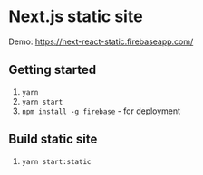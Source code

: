 # Next.js static site

Demo: https://next-react-static.firebaseapp.com/

## Getting started

1. `yarn`
1. `yarn start`
1. `npm install -g firebase` - for deployment

## Build static site

1. `yarn start:static`